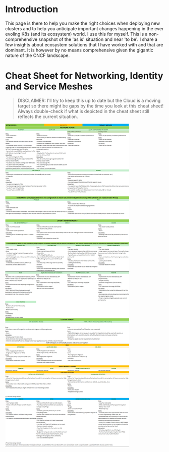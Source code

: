 # Introduction
This page is there to help you make the right choices when deploying new clusters and to help you anticipate important changes happening in the ever evoling K8s (and its ecosystem) world. I use this for myself. This is a non-comprehensive snapshot of the 'as is' situation and near 'to be'. I share a few insights about ecosystem solutions that I have worked with and that are dominant. It is however by no means comprehensive given the gigantic nature of the CNCF landscape.
 
# Cheat Sheet for Networking, Identity and Service Meshes

> DISCLAIMER: I'll try to keep this up to date but the Cloud is a moving target so there might be gaps by the time you look at this cheat sheet! Always double-check if what is depicted in the cheat sheet still reflects the current situation.

![aks-networking-identity-meshes](./images/aks-identity-network-meshes.png)